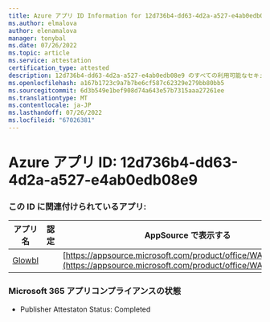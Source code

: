 ```yaml
---
title: Azure アプリ ID Information for 12d736b4-dd63-4d2a-a527-e4ab0edb08e9
ms.author: elmalova
author: elenamalova
manager: tonybal
ms.date: 07/26/2022
ms.topic: article
ms.service: attestation
certification_type: attested
description: 12d736b4-dd63-4d2a-a527-e4ab0edb08e9 のすべての利用可能なセキュリティとコンプライアンス情報。
ms.openlocfilehash: a167b1723c9a7b7be6cf587c62329e279bb80bb5
ms.sourcegitcommit: 6d3b549e1bef908d74a643e57b7315aaa27261ee
ms.translationtype: MT
ms.contentlocale: ja-JP
ms.lasthandoff: 07/26/2022
ms.locfileid: "67026381"
---
```

# <a name="azure-app-id-12d736b4-dd63-4d2a-a527-e4ab0edb08e9"></a>Azure アプリ ID: 12d736b4-dd63-4d2a-a527-e4ab0edb08e9


### <a name="apps-associated-with-this-id"></a>この ID に関連付けられているアプリ:
| **アプリ名** | **認定** | **AppSource で表示する** |
|--------------|---------------|-----------------------|
| [Glowbl](../forward/WA200004368.md) |  | [https://appsource.microsoft.com/product/office/WA200004368](https://appsource.microsoft.com/product/office/WA200004368) |

### <a name="microsoft-365-app-compliance-status"></a>Microsoft 365 アプリコンプライアンスの状態
- Publisher Attestaton Status: Completed

